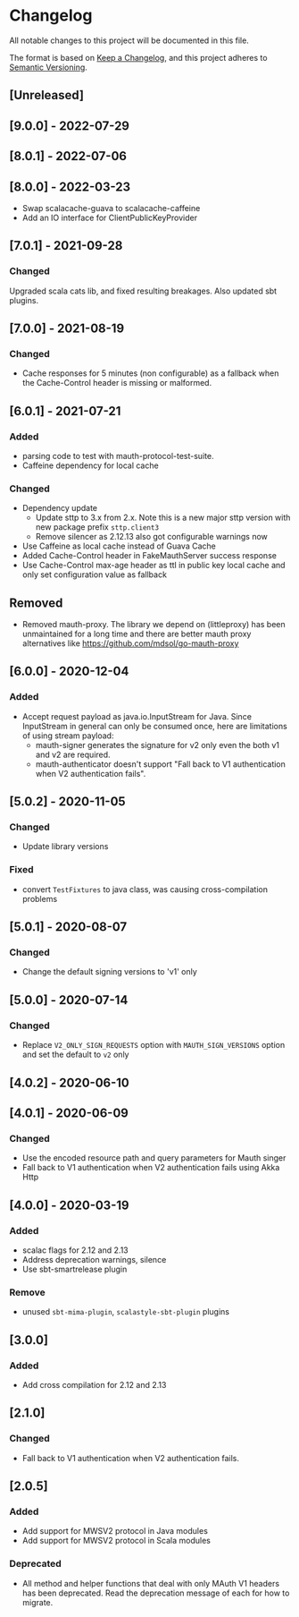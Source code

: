 # Changelog
All notable changes to this project will be documented in this file.

The format is based on [Keep a Changelog](https://keepachangelog.com/en/1.0.0/),
and this project adheres to [Semantic Versioning](https://semver.org/spec/v2.0.0.html).

## [Unreleased]

## [9.0.0] - 2022-07-29

## [8.0.1] - 2022-07-06

## [8.0.0] - 2022-03-23

- Swap scalacache-guava to scalacache-caffeine
- Add an IO interface for ClientPublicKeyProvider

## [7.0.1] - 2021-09-28
### Changed
Upgraded scala cats lib, and fixed resulting breakages. Also updated sbt plugins.

## [7.0.0] - 2021-08-19
### Changed
- Cache responses for 5 minutes (non configurable) as a fallback when the Cache-Control header is missing or malformed.

## [6.0.1] - 2021-07-21
### Added
- parsing code to test with mauth-protocol-test-suite.
- Caffeine dependency for local cache

### Changed
- Dependency update
  - Update sttp to 3.x from 2.x. Note this is a new major sttp version with new package prefix `sttp.client3`
  - Remove silencer as 2.12.13 also got configurable warnings now
- Use Caffeine as local cache instead of Guava Cache
- Added Cache-Control header in FakeMauthServer success response
- Use Cache-Control max-age header as ttl in public key local cache and only set configuration value as fallback

## Removed
- Removed mauth-proxy. The library we depend on (littleproxy) has been unmaintained for a long time
  and there are better mauth proxy alternatives like https://github.com/mdsol/go-mauth-proxy

## [6.0.0] - 2020-12-04
### Added
- Accept request payload as java.io.InputStream for Java. Since InputStream in general can only be consumed once, here are limitations of using stream payload:
  - mauth-signer generates the signature for v2 only even the both v1 and v2 are required.
  - mauth-authenticator doesn't support "Fall back to V1 authentication when V2 authentication fails".

## [5.0.2] - 2020-11-05
### Changed
- Update library versions
### Fixed
- convert `TestFixtures` to java class, was causing cross-compilation problems 

## [5.0.1] - 2020-08-07
### Changed
- Change the default signing versions to 'v1' only

## [5.0.0] - 2020-07-14
### Changed
- Replace `V2_ONLY_SIGN_REQUESTS` option with `MAUTH_SIGN_VERSIONS` option and set the default to `v2` only

## [4.0.2] - 2020-06-10

## [4.0.1] - 2020-06-09
### Changed
- Use the encoded resource path and query parameters for Mauth singer
- Fall back to V1 authentication when V2 authentication fails using Akka Http

## [4.0.0] - 2020-03-19
### Added
- scalac flags for 2.12 and 2.13
- Address deprecation warnings, silence
- Use sbt-smartrelease plugin

### Remove
- unused `sbt-mima-plugin`, `scalastyle-sbt-plugin` plugins

## [3.0.0]
### Added
- Add cross compilation for 2.12 and 2.13

## [2.1.0]
### Changed
- Fall back to V1 authentication when V2 authentication fails.

## [2.0.5]
### Added
- Add support for MWSV2 protocol in Java modules
- Add support for MWSV2 protocol in Scala modules

### Deprecated
- All method and helper functions that deal with only MAuth V1 headers has been deprecated. 
  Read the deprecation message of each for how to migrate.
